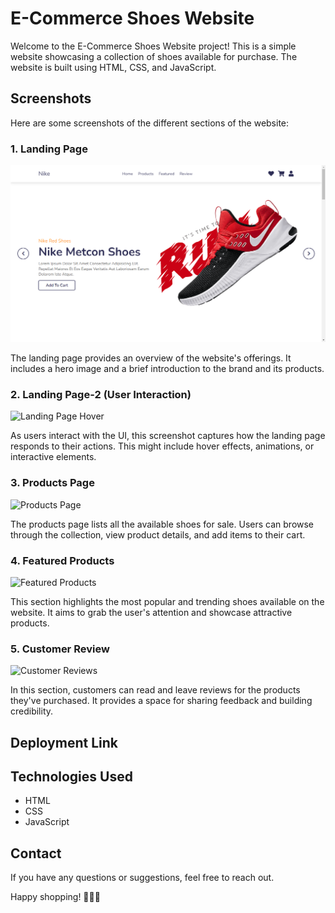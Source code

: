 # E-Commerce Shoes Website

Welcome to the E-Commerce Shoes Website project! This is a simple website showcasing a collection of shoes available for purchase. The website is built using HTML, CSS, and JavaScript.

## Screenshots

Here are some screenshots of the different sections of the website:

### 1. Landing Page
![Landing Page-1](https://github.com/Suvansh-DevHub/ShoeStopper/blob/c157de47b85a5a6f9300b48d5f6a21d3a6960d63/images2/1.png)


The landing page provides an overview of the website's offerings. It includes a hero image and a brief introduction to the brand and its products.

### 2. Landing Page-2 (User Interaction)
![Landing Page Hover]()


As users interact with the UI, this screenshot captures how the landing page responds to their actions. This might include hover effects, animations, or interactive elements.

### 3. Products Page
![Products Page]()


The products page lists all the available shoes for sale. Users can browse through the collection, view product details, and add items to their cart.

### 4. Featured Products
![Featured Products]()


This section highlights the most popular and trending shoes available on the website. It aims to grab the user's attention and showcase attractive products.

### 5. Customer Review
![Customer Reviews]()


In this section, customers can read and leave reviews for the products they've purchased. It provides a space for sharing feedback and building credibility.


## Deployment Link



## Technologies Used

- HTML
- CSS
- JavaScript

## Contact

If you have any questions or suggestions, feel free to reach out.

Happy shopping! 👠👟👞
